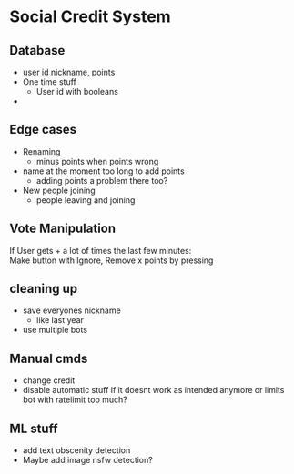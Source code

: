 # Social Credit System

## Database
- <span style="text-decoration: underline"> user id</span> nickname, points
- One time stuff
  - User id with booleans
- 


## Edge cases
- Renaming
  - minus points when points wrong
- name at the moment too long to add points
  - adding points a problem there too?
- New people joining
  - people leaving and joining

## Vote Manipulation
If User gets + a lot of times the last few minutes:  
Make button with Ignore, Remove x points by pressing


## cleaning up
- save everyones nickname
  - like last year
- use multiple bots


## Manual cmds
- change credit
- disable automatic stuff if it doesnt work as intended anymore or limits bot with ratelimit too much?

## ML stuff
- add text obscenity detection
- Maybe add image nsfw detection?
